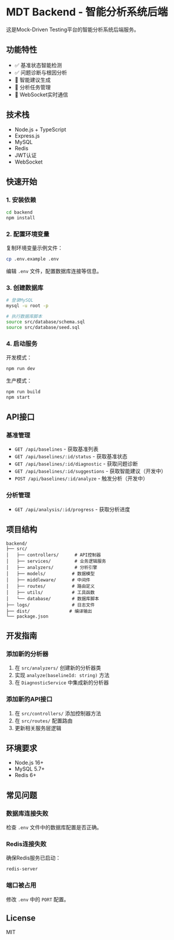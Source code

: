# MDT Backend - 智能分析系统后端

这是Mock-Driven Testing平台的智能分析系统后端服务。

## 功能特性

- ✅ 基准状态智能检测
- ✅ 问题诊断与根因分析
- 🚧 智能建议生成
- 🚧 分析任务管理
- 🚧 WebSocket实时通信

## 技术栈

- Node.js + TypeScript
- Express.js
- MySQL
- Redis
- JWT认证
- WebSocket

## 快速开始

### 1. 安装依赖

```bash
cd backend
npm install
```

### 2. 配置环境变量

复制环境变量示例文件：
```bash
cp .env.example .env
```

编辑 `.env` 文件，配置数据库连接等信息。

### 3. 创建数据库

```bash
# 登录MySQL
mysql -u root -p

# 执行数据库脚本
source src/database/schema.sql
source src/database/seed.sql
```

### 4. 启动服务

开发模式：
```bash
npm run dev
```

生产模式：
```bash
npm run build
npm start
```

## API接口

### 基准管理

- `GET /api/baselines` - 获取基准列表
- `GET /api/baselines/:id/status` - 获取基准状态
- `GET /api/baselines/:id/diagnostic` - 获取问题诊断
- `GET /api/baselines/:id/suggestions` - 获取智能建议（开发中）
- `POST /api/baselines/:id/analyze` - 触发分析（开发中）

### 分析管理

- `GET /api/analysis/:id/progress` - 获取分析进度

## 项目结构

```
backend/
├── src/
│   ├── controllers/      # API控制器
│   ├── services/         # 业务逻辑服务
│   ├── analyzers/        # 分析引擎
│   ├── models/          # 数据模型
│   ├── middleware/      # 中间件
│   ├── routes/          # 路由定义
│   ├── utils/           # 工具函数
│   └── database/        # 数据库脚本
├── logs/                # 日志文件
├── dist/               # 编译输出
└── package.json
```

## 开发指南

### 添加新的分析器

1. 在 `src/analyzers/` 创建新的分析器类
2. 实现 `analyze(baselineId: string)` 方法
3. 在 `DiagnosticService` 中集成新的分析器

### 添加新的API接口

1. 在 `src/controllers/` 添加控制器方法
2. 在 `src/routes/` 配置路由
3. 更新相关服务层逻辑

## 环境要求

- Node.js 16+
- MySQL 5.7+
- Redis 6+

## 常见问题

### 数据库连接失败

检查 `.env` 文件中的数据库配置是否正确。

### Redis连接失败

确保Redis服务已启动：
```bash
redis-server
```

### 端口被占用

修改 `.env` 中的 `PORT` 配置。

## License

MIT
